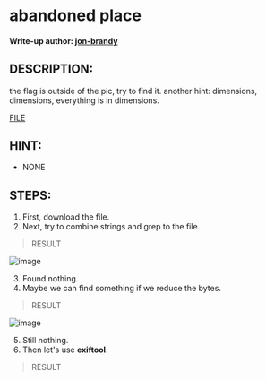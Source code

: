 # abandoned place
#### Write-up author: [jon-brandy](https://github.com/jon-brandy)
## DESCRIPTION:
the flag is outside of the pic, try to find it. another hint: dimensions, dimensions, everything is in dimensions.

[FILE](https://github.com/Bread-Yolk/ctflearnwu/blob/76801c3cf531f742622496ad6cae5038f09b6d14/Assets/Forensic/abandoned%20place/abondoned_street_challenge2.jpg)

## HINT:
- NONE

## STEPS:
1. First, download the file.
2. Next, try to combine strings and grep to the file.

> RESULT

![image](https://user-images.githubusercontent.com/70703371/194572685-2bd94ead-859e-43ad-80a6-ff746a938c1c.png)


3. Found nothing.
4. Maybe we can find something if we reduce the bytes.

> RESULT

![image](https://user-images.githubusercontent.com/70703371/194572798-e842b679-221b-48fa-b353-28a8c657b270.png)


5. Still nothing.
6. Then let's use **exiftool**.

> RESULT


